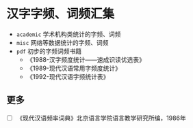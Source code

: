 # 汉字字频、词频汇集

- `academic` 学术机构类统计的字频、词频
- `misc` 网络等数据统计的字频、词频
- `pdf` 初步的字频词频书籍
    - 《1988-汉字频度统计——速成识读优选表》
    - 《1989-现代汉语常用字频度统计》
    - 《1992-现代汉语字频统计表》

## 更多

- [ ] 《现代汉语频率词典》北京语⾔学院语⾔教学研究所编，1986年
